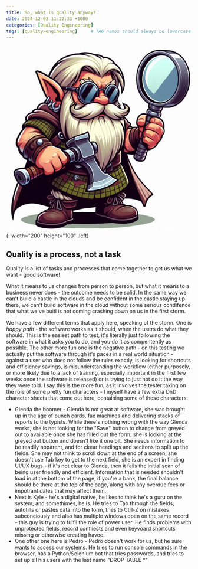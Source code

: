 ```yaml
---
title: So, what is quality anyway?
date: 2024-12-03 11:22:33 +1000
categories: [Quality Engineering]
tags: [quality-engineering]     # TAG names should always be lowercase
---
```



![post avatar](/assets/avatar_1.png){: width="200" height="100" .left}

## Quality is a process, not a task

Quality is a list of tasks and processes that come together to get us what we want - good software!

What it means to us changes from person to person, but what it means to a business never does - the outcome needs to be solid. In the same way we can't build a castle in the clouds and be confident in the castle staying up there, we can't build software in the cloud without some serious condifence that what we've buitl is not coming crashing down on us in the first storm. 

We have a few different terms that apply here, speaking of the storm. One is *happy path* - the software works as it should, when the users do what they should. This is the easiest path to test, it's literally just following the software in what it asks you to do, and you do it as compentently as possible.
The other more fun one is the negative path - on this testing we actually put the software through it's paces in a real world situation - against a user who does not follow the rules exactly, is looking for shortcuts and efficiency savings, is misunderstanding the workflow (either purposely, or more likely due to a lack of training, especially important in the first few weeks once the software is released) or is trying to just not do it the way they were told. I say this is the more fun, as it involves the tester taking on the role of some pretty fun characters - I myself have a few extra DnD character sheets that come out here, containing some of these characters:
- Glenda the boomer - Glenda is not great at software, she was brought up in the age of punch cards, fax machines and delivering stacks of reports to the typists. While there's nothing wrong with the way Glenda works, she is not looking for the "Save" button to change from greyed out to available once she has filled out the form, she is looking at the greyed out button and doesn't like it one bit. She needs information to be readily apparent, and for ckear headings and secitons to split up the fields. She may not think to scroll down at the end of a screen, she doesn't use Tab key to get to the next field, she is an expert in finding UI/UX bugs - if it's not clear to Glenda, then it fails the initial scan of being user friendly and efficient. Information that is needed shouldn't load in at the bottom of the page, if you're a bank, the final balance should be there at the top of the page, along with any overdue fees or impotrant dates that may affect them. 
- Next is Kyle - he's a digital native, he likes to think he's a guru on the system, and somethimes, he is. He tries to Tab through the fields, autofills or pastes data into the form, tries to Ctrl-Z on mistakes subconciously and also has multiple windows open on the same record - this guy is trying to fulfil the role of power user. He finds problems with unprotected fields, record confliects and even keyvoard shortcuts missing or otherwise creating havoc.
- One other one here is Pedro - Pedro doesn't work for us, but he sure wants to access our systems. He tries to run console commands in the  browser, has a Python/Selenium bot that tries passwords, and tries to set up all his users with the last name "DROP TABLE *" 

